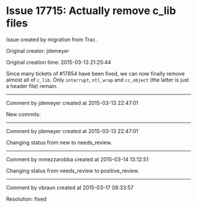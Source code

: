 # Issue 17715: Actually remove c_lib files

Issue created by migration from Trac.

Original creator: jdemeyer

Original creation time: 2015-03-13 21:25:44

Since many tickets of #17854 have been fixed, we can now finally remove almost all of `c_lib`. Only `interrupt`, `ntl_wrap` and `cc_object` (the latter is just a header file) remain.


---

Comment by jdemeyer created at 2015-03-13 22:47:01

New commits:


---

Comment by jdemeyer created at 2015-03-13 22:47:01

Changing status from new to needs_review.


---

Comment by mmezzarobba created at 2015-03-14 13:12:51

Changing status from needs_review to positive_review.


---

Comment by vbraun created at 2015-03-17 08:33:57

Resolution: fixed
